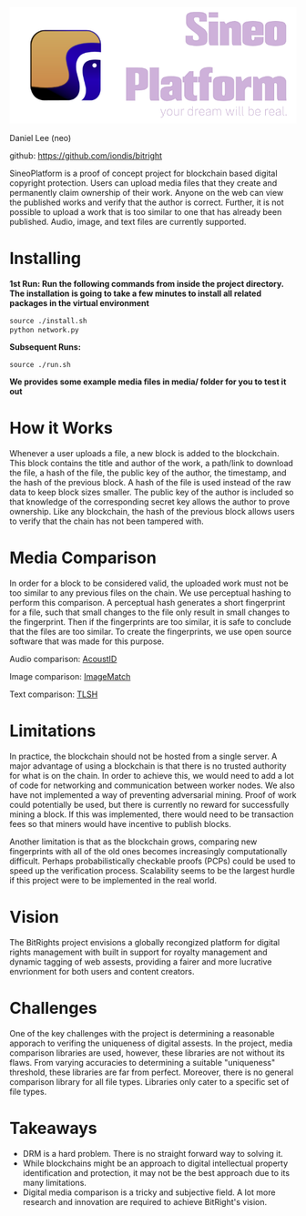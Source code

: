 ![LOGO](./static/logo.png)

Daniel Lee (neo)

github: https://github.com/iondis/bitright

SineoPlatform is a proof of concept project for blockchain based digital copyright protection. Users can upload media files that they create and permanently claim ownership of their work. Anyone on the web can view the published works and verify that the author is correct. Further, it is not possible to upload a work that is too similar to one that has already been published. Audio, image, and text files are currently supported.

# Installing
**1st Run: Run the following commands from inside the project directory. The installation is going to take a few minutes to install all related packages in the virtual environment** 
```
source ./install.sh
python network.py
```
**Subsequent Runs:**
```
source ./run.sh
```
**We provides some example media files in media/ folder for you to test it out**

# How it Works
Whenever a user uploads a file, a new block is added to the blockchain. This block contains the title and author of the work, a path/link to download the file, a hash of the file, the public key of the author, the timestamp, and the hash of the previous block. A hash of the file is used instead of the raw data to keep block sizes smaller. The public key of the author is included so that knowledge of the corresponding secret key allows the author to prove ownership. Like any blockchain, the hash of the previous block allows users to verify that the chain has not been tampered with.

# Media Comparison
In order for a block to be considered valid, the uploaded work must not be too similar to any previous files on the chain. We use perceptual hashing to perform this comparison. A perceptual hash generates a short fingerprint for a file, such that small changes to the file only result in small changes to the fingerprint. Then if the fingerprints are too similar, it is safe to conclude that the files are too similar. To create the fingerprints, we use open source software that was made for this purpose. 

Audio comparison: [AcoustID](https://acoustid.org/)

Image comparison: [ImageMatch](https://github.com/EdjoLabs/image-match)

Text comparison: [TLSH](https://github.com/trendmicro/tlsh)

# Limitations
In practice, the blockchain should not be hosted from a single server. A major advantage of using a blockchain is that there is no trusted authority for what is on the chain. In order to achieve this, we would need to add a lot of code for networking and communication between worker nodes. We also have not implemented a way of preventing adversarial mining. Proof of work could potentially be used, but there is currently no reward for successfully mining a block. If this was implemented, there would need to be transaction fees so that miners would have incentive to publish blocks.

Another limitation is that as the blockchain grows, comparing new fingerprints with all of the old ones becomes increasingly computationally difficult. Perhaps probabilistically checkable proofs (PCPs) could be used to speed up the verification process. Scalability seems to be the largest hurdle if this project were to be implemented in the real world.

# Vision
The BitRights project envisions a globally recongized platform for digital rights management with built in support for royalty management and dynamic tagging of web assests, providing a fairer and more lucrative envrionment for both users and content creators. 

# Challenges
One of the key challenges with the project is determining a reasonable apporach to verifing the uniqueness of digital assests. In the project, media comparison libraries are used, however, these libraries are not without its flaws. From varying accuracies to determining a suitable "uniqueness" threshold, these libraries are far from perfect. Moreover, there is no general comparison library for all file types. Libraries only cater to a specific set of file types.

# Takeaways
- DRM is a hard problem. There is no straight forward way to solving it.
- While blockchains might be an approach to digital intellectual property identification and protection, it may not be the best approach due to its many limitations.
- Digital media comparison is a tricky and subjective field. A lot more research and innovation are required to achieve BitRight's vision.
